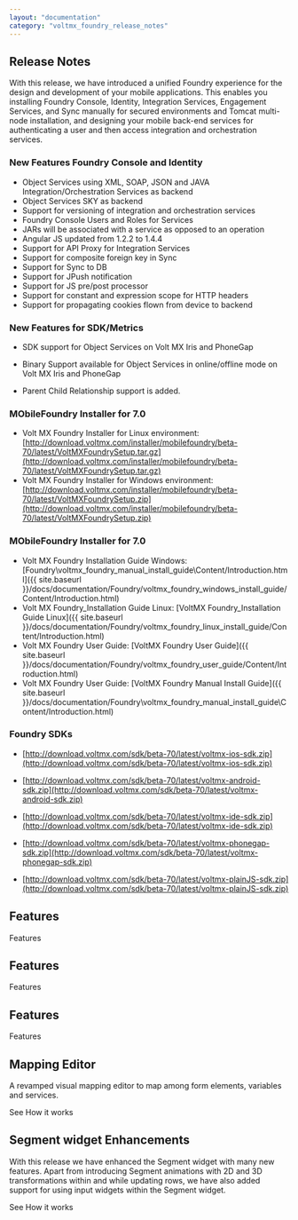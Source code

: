 ```yaml
---
layout: "documentation"
category: "voltmx_foundry_release_notes"
---
```

                          

Release Notes
-------------

With this release, we have introduced a unified Foundry experience for the design and development of your mobile applications. This enables you installing Foundry Console, Identity, Integration Services, Engagement Services, and Sync manually for secured environments and Tomcat multi-node installation, and designing your mobile back-end services for authenticating a user and then access integration and orchestration services.

### New Features Foundry Console and Identity

*   Object Services using XML, SOAP, JSON and JAVA Integration/Orchestration Services as backend
*   Object Services SKY as backend
*   Support for versioning of integration and orchestration services
*   Foundry Console Users and Roles for Services
*   JARs will be associated with a service as opposed to an operation
*   Angular JS updated from 1.2.2 to 1.4.4
*   Support for API Proxy for Integration Services
*   Support for composite foreign key in Sync
*   Support for Sync to DB
*   Support for JPush notification
*   Support for JS pre/post processor
*   Support for constant and expression scope for HTTP headers
*   Support for propagating cookies flown from device to backend

### New Features for SDK/Metrics

*   SDK support for Object Services on Volt MX Iris and PhoneGap
*   Binary Support available for Object Services in online/offline mode on Volt MX Iris and PhoneGap

*   Parent Child Relationship support is added.

### MObileFoundry Installer for 7.0

*   Volt MX Foundry Installer for Linux environment: [http://download.voltmx.com/installer/mobilefoundry/beta-70/latest/VoltMXFoundrySetup.tar.gz](http://download.voltmx.com/installer/mobilefoundry/beta-70/latest/VoltMXFoundrySetup.tar.gz)
*   Volt MX Foundry Installer for Windows environment: [http://download.voltmx.com/installer/mobilefoundry/beta-70/latest/VoltMXFoundrySetup.zip](http://download.voltmx.com/installer/mobilefoundry/beta-70/latest/VoltMXFoundrySetup.zip)

### MObileFoundry Installer for 7.0

*   Volt MX Foundry Installation Guide Windows: [Foundry\voltmx_foundry_manual_install_guide\Content/Introduction.html]({{ site.baseurl }}/docs/documentation/Foundry/voltmx_foundry_windows_install_guide/Content/Introduction.html)
*   Volt MX Foundry\_Installation Guide Linux: [VoltMX Foundry\_Installation Guide Linux]({{ site.baseurl }}/docs/documentation/Foundry/voltmx_foundry_linux_install_guide/Content/Introduction.html)
*   Volt MX Foundry User Guide: [VoltMX Foundry User Guide]({{ site.baseurl }}/docs/documentation/Foundry/voltmx_foundry_user_guide/Content/Introduction.html)
*   Volt MX Foundry User Guide: [VoltMX Foundry Manual Install Guide]({{ site.baseurl }}/docs/documentation/Foundry\voltmx_foundry_manual_install_guide\Content/Introduction.html)

### Foundry SDKs

*   [http://download.voltmx.com/sdk/beta-70/latest/voltmx-ios-sdk.zip](http://download.voltmx.com/sdk/beta-70/latest/voltmx-ios-sdk.zip)
    
*   [http://download.voltmx.com/sdk/beta-70/latest/voltmx-android-sdk.zip](http://download.voltmx.com/sdk/beta-70/latest/voltmx-android-sdk.zip)
    
*   [http://download.voltmx.com/sdk/beta-70/latest/voltmx-ide-sdk.zip](http://download.voltmx.com/sdk/beta-70/latest/voltmx-ide-sdk.zip)
    
*   [http://download.voltmx.com/sdk/beta-70/latest/voltmx-phonegap-sdk.zip](http://download.voltmx.com/sdk/beta-70/latest/voltmx-phonegap-sdk.zip)
    
*   [http://download.voltmx.com/sdk/beta-70/latest/voltmx-plainJS-sdk.zip](http://download.voltmx.com/sdk/beta-70/latest/voltmx-plainJS-sdk.zip)
    

  
  

Features
--------

Features

  

Features
--------

Features  

Features
--------

Features

  

Mapping Editor
--------------

A revamped visual mapping editor to map among form elements, variables and services.

See How it works  

Segment widget Enhancements
---------------------------

With this release we have enhanced the Segment widget with many new features. Apart from introducing Segment animations with 2D and 3D transformations within and while updating rows, we have also added support for using input widgets within the Segment widget.

See How it works
